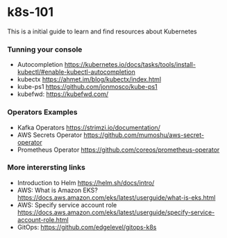 # k8s-101
This is a initial guide to learn and find resources about Kubernetes

### Tunning your console
- Autocompletion https://kubernetes.io/docs/tasks/tools/install-kubectl/#enable-kubectl-autocompletion
- kubectx https://ahmet.im/blog/kubectx/index.html
- kube-ps1 https://github.com/jonmosco/kube-ps1
- kubefwd: https://kubefwd.com/

### Operators Examples
- Kafka Operators https://strimzi.io/documentation/
- AWS Secrets Operator https://github.com/mumoshu/aws-secret-operator
- Prometheus Operator https://github.com/coreos/prometheus-operator

### More interersting links

- Introduction to Helm https://helm.sh/docs/intro/
- AWS: What is Amazon EKS? https://docs.aws.amazon.com/eks/latest/userguide/what-is-eks.html
- AWS: Specify service account role https://docs.aws.amazon.com/eks/latest/userguide/specify-service-account-role.html
- GitOps: https://github.com/edgelevel/gitops-k8s


